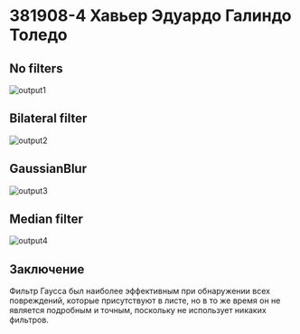 # 381908-4 Хавьер Эдуардо Галиндо Толедо 
## No filters
![output1](https://user-images.githubusercontent.com/65180398/139313802-38ff5952-4784-493b-ab9e-fb510c7d29e8.png)
## Bilateral filter
![output2](https://user-images.githubusercontent.com/65180398/139313988-d1e400b1-aebd-439a-851e-74a4a48a3e89.png)
## GaussianBlur
![output3](https://user-images.githubusercontent.com/65180398/139314176-4bb9385a-950f-4825-9288-752744a0cf7e.png)
## Median filter
![output4](https://user-images.githubusercontent.com/65180398/139314234-2090dd64-5df2-4c07-8da9-3d04964233aa.png)
## Заключение
Фильтр Гаусса был наиболее эффективным при обнаружении всех повреждений, которые присутствуют в листе, но в то же время он не является подробным и точным, поскольку не использует никаких фильтров.
